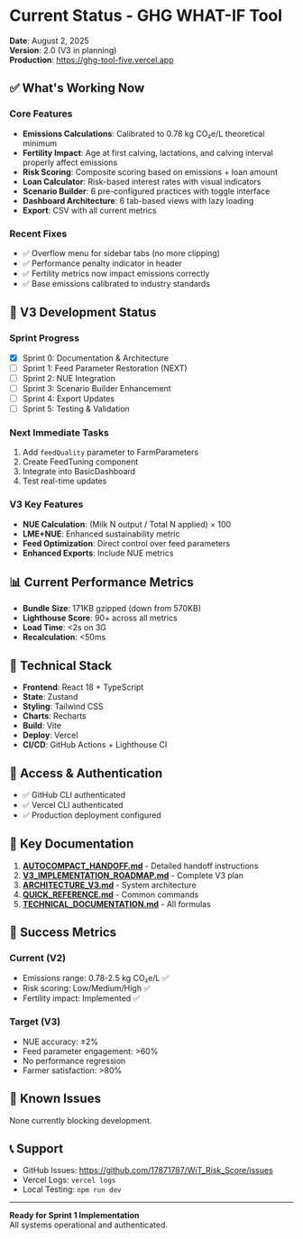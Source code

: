 # Current Status - GHG WHAT-IF Tool

**Date**: August 2, 2025  
**Version**: 2.0 (V3 in planning)  
**Production**: https://ghg-tool-five.vercel.app

## ✅ What's Working Now

### Core Features
- **Emissions Calculations**: Calibrated to 0.78 kg CO₂e/L theoretical minimum
- **Fertility Impact**: Age at first calving, lactations, and calving interval properly affect emissions
- **Risk Scoring**: Composite scoring based on emissions + loan amount
- **Loan Calculator**: Risk-based interest rates with visual indicators
- **Scenario Builder**: 6 pre-configured practices with toggle interface
- **Dashboard Architecture**: 6 tab-based views with lazy loading
- **Export**: CSV with all current metrics

### Recent Fixes
- ✅ Overflow menu for sidebar tabs (no more clipping)
- ✅ Performance penalty indicator in header
- ✅ Fertility metrics now impact emissions correctly
- ✅ Base emissions calibrated to industry standards

## 🚧 V3 Development Status

### Sprint Progress
- [x] Sprint 0: Documentation & Architecture
- [ ] Sprint 1: Feed Parameter Restoration (NEXT)
- [ ] Sprint 2: NUE Integration
- [ ] Sprint 3: Scenario Builder Enhancement
- [ ] Sprint 4: Export Updates
- [ ] Sprint 5: Testing & Validation

### Next Immediate Tasks
1. Add `feedQuality` parameter to FarmParameters
2. Create FeedTuning component
3. Integrate into BasicDashboard
4. Test real-time updates

### V3 Key Features
- **NUE Calculation**: (Milk N output / Total N applied) × 100
- **LME+NUE**: Enhanced sustainability metric
- **Feed Optimization**: Direct control over feed parameters
- **Enhanced Exports**: Include NUE metrics

## 📊 Current Performance Metrics

- **Bundle Size**: 171KB gzipped (down from 570KB)
- **Lighthouse Score**: 90+ across all metrics
- **Load Time**: <2s on 3G
- **Recalculation**: <50ms

## 🔧 Technical Stack

- **Frontend**: React 18 + TypeScript
- **State**: Zustand
- **Styling**: Tailwind CSS
- **Charts**: Recharts
- **Build**: Vite
- **Deploy**: Vercel
- **CI/CD**: GitHub Actions + Lighthouse CI

## 🔐 Access & Authentication

- ✅ GitHub CLI authenticated
- ✅ Vercel CLI authenticated
- ✅ Production deployment configured

## 📁 Key Documentation

1. **[AUTOCOMPACT_HANDOFF.md](./AUTOCOMPACT_HANDOFF.md)** - Detailed handoff instructions
2. **[V3_IMPLEMENTATION_ROADMAP.md](./V3_IMPLEMENTATION_ROADMAP.md)** - Complete V3 plan
3. **[ARCHITECTURE_V3.md](./ARCHITECTURE_V3.md)** - System architecture
4. **[QUICK_REFERENCE.md](./QUICK_REFERENCE.md)** - Common commands
5. **[TECHNICAL_DOCUMENTATION.md](./TECHNICAL_DOCUMENTATION.md)** - All formulas

## 🎯 Success Metrics

### Current (V2)
- Emissions range: 0.78-2.5 kg CO₂e/L ✅
- Risk scoring: Low/Medium/High ✅
- Fertility impact: Implemented ✅

### Target (V3)
- NUE accuracy: ±2%
- Feed parameter engagement: >60%
- No performance regression
- Farmer satisfaction: >80%

## 🐛 Known Issues

None currently blocking development.

## 📞 Support

- GitHub Issues: https://github.com/17871787/WiT_Risk_Score/issues
- Vercel Logs: `vercel logs`
- Local Testing: `npm run dev`

---

**Ready for Sprint 1 Implementation**  
All systems operational and authenticated.